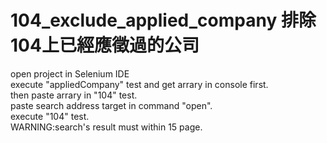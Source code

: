 # 104_exclude_applied_company 排除104上已經應徵過的公司  
open project in Selenium IDE  
execute "appliedCompany" test and get arrary in console first.  
then paste arrary in "104" test.  
paste search address target in command "open".  
execute "104" test.  
WARNING:search's result must within 15 page.
